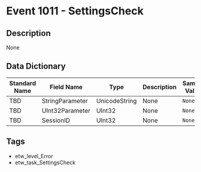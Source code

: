 # Event 1011 - SettingsCheck

## Description
None

## Data Dictionary
|Standard Name|Field Name|Type|Description|Sample Value|
|---|---|---|---|---|
|TBD|StringParameter|UnicodeString|None|`None`|
|TBD|UInt32Parameter|UInt32|None|`None`|
|TBD|SessionID|UInt32|None|`None`|

## Tags
* etw_level_Error
* etw_task_SettingsCheck